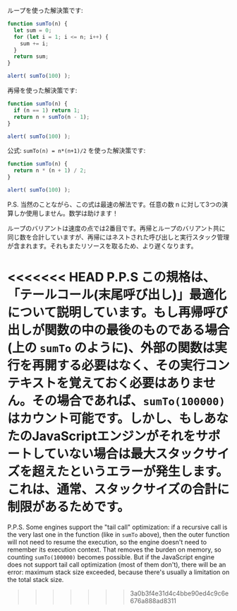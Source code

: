 ループを使った解決策です:

```js run
function sumTo(n) {
  let sum = 0;
  for (let i = 1; i <= n; i++) {
    sum += i;
  }
  return sum;
}

alert( sumTo(100) );
```

再帰を使った解決策です:

```js run
function sumTo(n) {
  if (n == 1) return 1;
  return n + sumTo(n - 1);
}

alert( sumTo(100) );
```

公式: `sumTo(n) = n*(n+1)/2` を使った解決策です:

```js run
function sumTo(n) {
  return n * (n + 1) / 2;
}

alert( sumTo(100) );
```

P.S. 当然のことながら、この式は最速の解法です。任意の数 n に対して3つの演算しか使用しません。数学は助けます！

ループのバリアントは速度の点では2番目です。再帰とループのバリアント共に同じ数を合計していますが、再帰にはネストされた呼び出しと実行スタック管理が含まれます。それもまたリソースを取るため、より遅くなります。

<<<<<<< HEAD
P.P.S この規格は、「テールコール(末尾呼び出し)」最適化について説明しています。もし再帰呼び出しが関数の中の最後のものである場合(上の `sumTo` のように)、外部の関数は実行を再開する必要はなく、その実行コンテキストを覚えておく必要はありません。その場合であれば、`sumTo(100000)` はカウント可能です。しかし、もしあなたのJavaScriptエンジンがそれをサポートしていない場合は最大スタックサイズを超えたというエラーが発生します。これは、通常、スタックサイズの合計に制限があるためです。
=======
P.P.S. Some engines support the "tail call" optimization: if a recursive call is the very last one in the function (like in `sumTo` above), then the outer function will not need to resume the execution, so the engine doesn't need to remember its execution context. That removes the burden on memory, so counting `sumTo(100000)` becomes possible. But if the JavaScript engine does not support tail call optimization (most of them don't), there will be an error: maximum stack size exceeded, because there's usually a limitation on the total stack size.
>>>>>>> 3a0b3f4e31d4c4bbe90ed4c9c6e676a888ad8311
